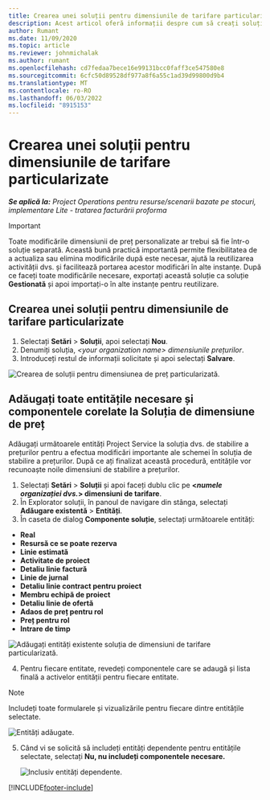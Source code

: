 ```yaml
---
title: Crearea unei soluții pentru dimensiunile de tarifare particularizate
description: Acest articol oferă informații despre cum să creați soluții pentru dimensiunile de preț personalizate.
author: Rumant
ms.date: 11/09/2020
ms.topic: article
ms.reviewer: johnmichalak
ms.author: rumant
ms.openlocfilehash: cd7fedaa7bece16e99131bcc0faff3ce547580e8
ms.sourcegitcommit: 6cfc50d89528df977a8f6a55c1ad39d99800d9b4
ms.translationtype: MT
ms.contentlocale: ro-RO
ms.lasthandoff: 06/03/2022
ms.locfileid: "8915153"
---
```

# <a name="create-a-solution-for-custom-pricing-dimensions"></a>Crearea unei soluții pentru dimensiunile de tarifare particularizate

 _**Se aplică la:** Project Operations pentru resurse/scenarii bazate pe stocuri, implementare Lite - tratarea facturării proforma_ 

>[!IMPORTANT]
>Toate modificările dimensiunii de preț personalizate ar trebui să fie într-o soluție separată. Această bună practică importantă permite flexibilitatea de a actualiza sau elimina modificările după este necesar, ajută la reutilizarea activității dvs. și facilitează portarea acestor modificări în alte instanțe. După ce faceți toate modificările necesare, exportați această soluție ca soluție **Gestionată** și apoi importați-o în alte instanțe pentru reutilizare.

## <a name="create-a-solution-for-custom-pricing-dimensions"></a>Crearea unei soluții pentru dimensiunile de tarifare particularizate

1.  Selectați **Setări** > **Soluții**, apoi selectați **Nou**.
2.  Denumiți soluția, *\<your organization name\> dimensiunile prețurilor*.
3. Introduceți restul de informații solicitate și apoi selectați **Salvare**.

  ![Crearea de soluții pentru dimensiunea de preț particularizată.](./media/Creation-of-custom-pricing-dimension-solution.png)
 
## <a name="add-all-required-entities-and-related-components-to-the-pricing-dimension-solution"></a>Adăugați toate entitățile necesare și componentele corelate la Soluția de dimensiune de preț

Adăugați următoarele entități Project Service la soluția dvs. de stabilire a prețurilor pentru a efectua modificări importante ale schemei în soluția de stabilire a prețurilor. După ce ați finalizat această procedură, entitățile vor recunoaște noile dimensiuni de stabilire a prețurilor.

1.  Selectați **Setări** > **Soluții** și apoi faceți dublu clic pe **<*numele organizației dvs.*> dimensiuni de tarifare**.
2.  În Explorator soluții, în panoul de navigare din stânga, selectați **Adăugare existentă** > **Entități**.
3.  În caseta de dialog **Componente soluție**, selectați următoarele entități:
 
   - **Real**
   - **Resursă ce se poate rezerva**
   - **Linie estimată**
   - **Activitate de proiect**
   - **Detaliu linie factură**
   - **Linie de jurnal**
   - **Detaliu linie contract pentru proiect**
   - **Membru echipă de proiect**
   - **Detaliu linie de ofertă**
   - **Adaos de preț pentru rol**
   - **Preț pentru rol**
   - **Intrare de timp**
 
   ![Adăugați entități existente soluția de dimensiuni de tarifare particularizată.](./media/Existing-entities-to-PD-solution.png)
 
 4. Pentru fiecare entitate, revedeți componentele care se adaugă și lista finală a activelor entității pentru fiecare entitate. 

   >[!NOTE]
   > Includeți toate formularele și vizualizările pentru fiecare dintre entitățile selectate.

  ![Entități adăugate.](./media/solution-component-selection.png)


5.  Când vi se solicită să includeți entități dependente pentru entitățile selectate, selectați **Nu, nu includeți componentele necesare.**

    ![Inclusiv entități dependente.](./media/Do-not-include-required.png)


[!INCLUDE[footer-include](../includes/footer-banner.md)]